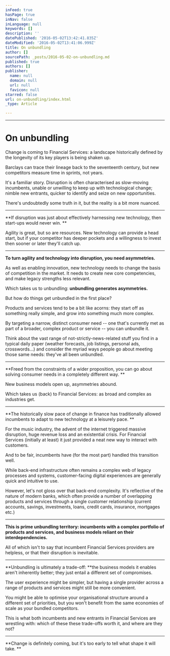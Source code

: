 ```yaml
---
inFeed: true
hasPage: true
inNav: false
inLanguage: null
keywords: []
description: ''
datePublished: '2016-05-02T13:42:41.835Z'
dateModified: '2016-05-02T13:41:06.999Z'
title: On unbundling
author: []
sourcePath: _posts/2016-05-02-on-unbundling.md
published: true
authors: []
publisher:
  name: null
  domain: null
  url: null
  favicon: null
starred: false
url: on-unbundling/index.html
_type: Article

---
```

****

# On unbundling

Change is coming to Financial Services: a landscape historically defined by the longevity of its key players is being shaken up. 

Barclays can trace their lineage back to the seventeenth century, but new competitors measure time in sprints, not years.

It's a familiar story. Disruption is often characterised as slow-moving incumbents, unable or unwilling to keep up with technological change; nimble new entrants, quicker to identify and seize on new opportunities. 

There's undoubtedly some truth in it, but the reality is a bit more nuanced. 

****

**If disruption was just about effectively harnessing new technology, then start-ups would never win. **

Agility is great, but so are resources. New technology can provide a head start, but if your competitor has deeper pockets and a willingness to invest then sooner or later they'll catch up.

****

**To turn agility and technology into disruption, you need asymmetries.**

As well as enabling innovation, new technology needs to change the basis of competition in the market. It needs to create new core competencies, and make legacy strengths less relevant. 

Which takes us to unbundling: **unbundling generates asymmetries.**

But how do things get unbundled in the first place?

Products and services tend to be a bit like acorns: they start off as something really simple, and grow into something much more complex.

By targeting a narrow, distinct consumer need -- one that's currently met as part of a broader, complex product or service -- you can unbundle it. 

Think about the vast range of not-strictly-news-related stuff you find in a typical daily paper (weather forecasts, job listings, personal ads, crosswords...) and consider the myriad ways people go about meeting those same needs: they've all been unbundled.

****

**Freed from the constraints of a wider proposition, you can go about solving consumer needs in a completely different way. **

New business models open up, asymmetries abound. 

Which takes us (back) to Financial Services: as broad and complex as industries get. 

****

**The historically slow pace of change in finance has traditionally allowed incumbents to adapt to new technology at a leisurely pace. **

For the music industry, the advent of the internet triggered massive disruption, huge revenue loss and an existential crisis. For Financial Services (initially at least) it just provided a neat new way to interact with customers. 

And to be fair, incumbents have (for the most part) handled this transition well. 

While back-end infrastructure often remains a complex web of legacy processes and systems, customer-facing digital experiences are generally quick and intuitive to use.

However, let's not gloss over that back-end complexity. It's reflective of the nature of modern banks, which often provide a number of overlapping products and services through a single customer relationship (current accounts, savings, investments, loans, credit cards, insurance, mortgages etc.) 

****

**This is prime unbundling territory: incumbents with a complex portfolio of products and services, and business models reliant on their interdependencies.**

All of which isn't to say that incumbent Financial Services providers are helpless, or that their disruption is inevitable. 

****

**Unbundling is ultimately a trade-off: **the business models it enables aren't inherently better; they just entail a different set of compromises. 

The user experience might be simpler, but having a single provider across a range of products and services might still be more convenient.

You might be able to optimise your organisational structure around a different set of priorities, but you won't benefit from the same economies of scale as your bundled competitors.

This is what both incumbents and new entrants in Financial Services are wrestling with: which of these these trade-offs worth it, and where are they not? 

****

**Change is definitely coming, but it's too early to tell what shape it will take. **